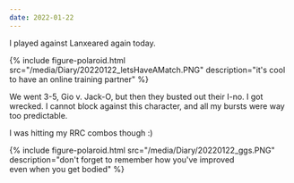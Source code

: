 ```yaml
---
date: 2022-01-22
---
```

I played against Lanxeared again today.

{% include figure-polaroid.html 
    src="/media/Diary/20220122_letsHaveAMatch.PNG" 
    description="it's cool to have an online training partner" %}

We went 3-5, Gio v. Jack-O, but then they busted out their I-no. I got wrecked. I cannot block against this character, and all my bursts were way too predictable.

I was hitting my RRC combos though :)

{% include figure-polaroid.html 
    src="/media/Diary/20220122_ggs.PNG" 
    description="don't forget to remember how you've improved <br> even when you get bodied" %}

